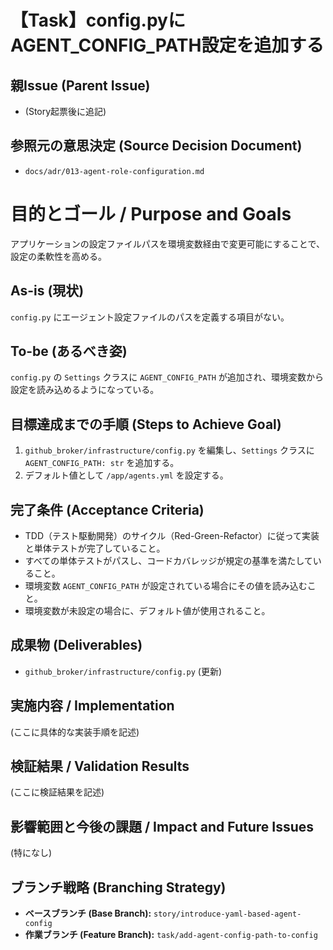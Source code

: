 # 【Task】config.pyにAGENT_CONFIG_PATH設定を追加する

## 親Issue (Parent Issue)
- (Story起票後に追記)

## 参照元の意思決定 (Source Decision Document)
- `docs/adr/013-agent-role-configuration.md`

# 目的とゴール / Purpose and Goals
アプリケーションの設定ファイルパスを環境変数経由で変更可能にすることで、設定の柔軟性を高める。

## As-is (現状)
`config.py` にエージェント設定ファイルのパスを定義する項目がない。

## To-be (あるべき姿)
`config.py` の `Settings` クラスに `AGENT_CONFIG_PATH` が追加され、環境変数から設定を読み込めるようになっている。

## 目標達成までの手順 (Steps to Achieve Goal)
1. `github_broker/infrastructure/config.py` を編集し、`Settings` クラスに `AGENT_CONFIG_PATH: str` を追加する。
2. デフォルト値として `/app/agents.yml` を設定する。

## 完了条件 (Acceptance Criteria)
- TDD（テスト駆動開発）のサイクル（Red-Green-Refactor）に従って実装と単体テストが完了していること。
- すべての単体テストがパスし、コードカバレッジが規定の基準を満たしていること。
- 環境変数 `AGENT_CONFIG_PATH` が設定されている場合にその値を読み込むこと。
- 環境変数が未設定の場合に、デフォルト値が使用されること。

## 成果物 (Deliverables)
- `github_broker/infrastructure/config.py` (更新)

## 実施内容 / Implementation
(ここに具体的な実装手順を記述)

## 検証結果 / Validation Results
(ここに検証結果を記述)

## 影響範囲と今後の課題 / Impact and Future Issues
(特になし)

## ブランチ戦略 (Branching Strategy)
- **ベースブランチ (Base Branch):** `story/introduce-yaml-based-agent-config`
- **作業ブランチ (Feature Branch):** `task/add-agent-config-path-to-config`